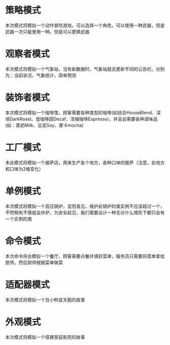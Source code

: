 <h1>策略模式</h1>
<p>本次模式将模拟一个动作冒险游戏，可以选择一个角色，可以使用一种武器，但是武器一次只能使用一种。但是可以更换武器</p>
<h1>观察者模式</h1>
<p>本次模式将模拟一个气象站，当有新数据时，气象站就去更新不同的公告栏。分别为：当前状况，气象统计，简单预测</p>
<h1>装饰者模式</h1>
<p>本次模式将模拟一个咖啡馆，顾客需要各种类型的咖啡(如综合HouseBlend、深培DarkRoast、低咖啡因Decaf、浓缩咖啡Espresso)，并且会需要各种调味品(如：蒸奶Milk、豆浆Soy、摩卡mocha)</p>
<h1>工厂模式</h1>
<p>本此模式将模拟一个披萨店，用来生产各个地方，各种口味的披萨（注意，此地方和口味为2维变化）</p>
<h1>单例模式</h1>
<p>本次模式将模拟一个高压锅炉，显而易见，维护此锅炉的类实例不应该超过一个，不然稍有不慎就会炸炉，为安全起见，我们需要设计一种无论什么情形下都只会有一个实例的类</p>
<h1>命令模式</h1>
<p>本次命令将会模拟一个餐厅，顾客需要点餐并填好菜单，服务员只需要将菜单拿给厨师，然后厨师根据菜单做菜</p>
<h1>适配器模式</h1>
<p>本次模式将模拟一个丑小鸭变天鹅的故事</p>
<h1>外观模式</h1>
<p>本次模式将模拟一个搭建家庭影院的故事</p>